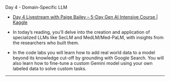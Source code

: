 Day 4 - Domain-Specific LLM
* [Day 4 Livestream with Paige Bailey – 5-Day Gen AI Intensive Course | Kaggle](https://www.youtube.com/live/odvuLMJWUSU?si=a4ybCFKB7UDaVbSX)

* In today’s reading, you’ll delve into the creation and application of specialized LLMs like SecLM and MedLM/Med-PaLM, with insights from the researchers who built them.

* In the code labs you will learn how to add real world data to a model beyond its knowledge cut-off by grounding with Google Search.  You will also learn how to fine-tune a custom Gemini model using your own labeled data to solve custom tasks.

- - - -
